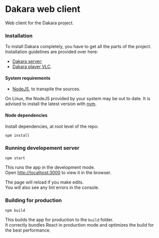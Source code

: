 # Dakara web client

Web client for the Dakara project.

### Installation

To install Dakara completely, you have to get all the parts of the project.
Installation guidelines are provided over here:

* [Dakara server](https://github.com/Nadeflore/dakara-server/);
* [Dakara player VLC](https://github.com/Nadeflore/dakara-player-vlc/).

#### System requirements

* [NodeJS](https://nodejs.org/), to transpile the sources.

On Linux, the NodeJS provided by your system may be out to date.
It is advised to install the latest version with [nvm](http://nvm.sh/).

#### Node dependencies

Install dependencies, at root level of the repo:

```shell
npm install
```

### Running developement server 

```shell
npm start
```

This runs the app in the development mode.<br />
Open [http://localhost:3000](http://localhost:3000) to view it in the browser.

The page will reload if you make edits.<br />
You will also see any lint errors in the console.

### Building for production

```shell
npm build
```

This builds the app for production to the `build` folder.<br />
It correctly bundles React in production mode and optimizes the build for the best performance.
